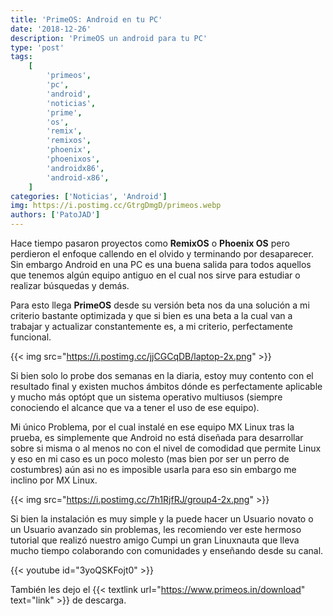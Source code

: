 ```yaml
---
title: 'PrimeOS: Android en tu PC'
date: '2018-12-26'
description: 'PrimeOS un android para tu PC'
type: 'post'
tags:
    [
        'primeos',
        'pc',
        'android',
        'noticias',
        'prime',
        'os',
        'remix',
        'remixos',
        'phoenix',
        'phoenixos',
        'androidx86',
        'android-x86',
    ]
categories: ['Noticias', 'Android']
img: https://i.postimg.cc/GtrgDmgD/primeos.webp
authors: ['PatoJAD']
---
```


Hace tiempo pasaron proyectos como **RemixOS** o **Phoenix OS** pero perdieron el enfoque callendo en el olvido y terminando por desaparecer. Sin embargo Android en una PC es una buena salida para todos aquellos que tenemos algún equipo antiguo en el cual nos sirve para estudiar o realizar búsquedas y demás.

Para esto llega **PrimeOS** desde su versión beta nos da una solución a mi criterio bastante optimizada y que si bien es una beta a la cual van a trabajar y actualizar constantemente es, a mi criterio, perfectamente funcional.

{{< img src="https://i.postimg.cc/jjCGCqDB/laptop-2x.png" >}}

Si bien solo lo probe dos semanas en la diaria, estoy muy contento con el resultado final y existen muchos ámbitos dónde es perfectamente aplicable y mucho más optópt que un sistema operativo multiusos (siempre conociendo el alcance que va a tener el uso de ese equipo).

Mi único Problema, por el cual instalé en ese equipo MX Linux tras la prueba, es simplemente que Android no está diseñada para desarrollar sobre si misma o al menos no con el nivel de comodidad que permite Linux y eso en mi caso es un poco molesto (mas bien por ser un perro de costumbres) aún asi no es imposible usarla para eso sin embargo me inclino por MX Linux.

{{< img src="https://i.postimg.cc/7h1RjfRJ/group4-2x.png" >}}

Si bien la instalación es muy simple y la puede hacer un Usuario novato o un Usuario avanzado sin problemas, les recomiendo ver este hermoso tutorial que realizó nuestro amigo Cumpi un gran Linuxnauta que lleva mucho tiempo colaborando con comunidades y enseñando desde su canal.

{{< youtube id="3yoQSKFojt0" >}}

También les dejo el {{< textlink url="https://www.primeos.in/download" text="link" >}} de descarga.
